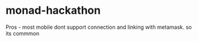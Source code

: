 # monad-hackathon

Pros - 
most mobile dont support connection and linking with metamask. 
so its commmon 
